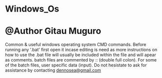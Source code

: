 # Windows_Os
# @Author Gitau Muguro
Common & useful windows operating system CMD commands.
Before running any '.bat' first open it incase editing is need as more instructions on how to use the .bat file  will usually be included within 
the file and will apear as comments. batch files are commented by :: (double full colon).
For some of the batch files, user specific data (input). 
Do not hesistate to ask for assistance by contacting dennosea@gmail.com

